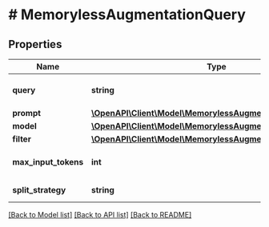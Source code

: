# # MemorylessAugmentationQuery

## Properties

Name | Type | Description | Notes
------------ | ------------- | ------------- | -------------
**query** | **string** | Question to be answered | [optional]
**prompt** | [**\OpenAPI\Client\Model\MemorylessAugmentationQueryPrompt**](MemorylessAugmentationQueryPrompt.md) |  | [optional]
**model** | [**\OpenAPI\Client\Model\MemorylessAugmentationQueryModel**](MemorylessAugmentationQueryModel.md) |  | [optional]
**filter** | [**\OpenAPI\Client\Model\MemorylessAugmentationQueryFilter**](MemorylessAugmentationQueryFilter.md) |  | [optional]
**max_input_tokens** | **int** | Maximum number of tokens | [optional]
**split_strategy** | **string** | Split strategy | [optional]

[[Back to Model list]](../../README.md#models) [[Back to API list]](../../README.md#endpoints) [[Back to README]](../../README.md)
